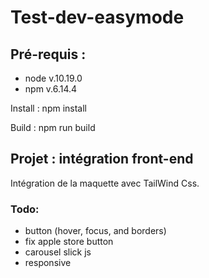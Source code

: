 # Test-dev-easymode

## Pré-requis : 
* node v.10.19.0
* npm v.6.14.4

Install : npm install

Build : npm run build

## Projet : intégration front-end

Intégration de la maquette avec TailWind Css.

### Todo:

* button (hover, focus, and borders)
* fix apple store button
* carousel slick js
* responsive
